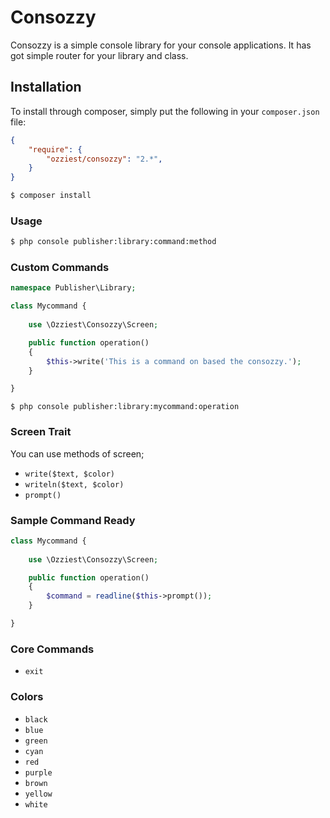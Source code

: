 Consozzy
========

Consozzy is a simple console library for your console applications. It has got simple router for your library and class. 

## Installation

To install through composer, simply put the following in your `composer.json` file:

```json
{
    "require": {
        "ozziest/consozzy": "2.*",
    }
}
```

```bash 
$ composer install
```

### Usage
```bash
$ php console publisher:library:command:method
```

### Custom Commands

```php 
namespace Publisher\Library;

class Mycommand {
    
    use \Ozziest\Consozzy\Screen;

    public function operation()
    {
        $this->write('This is a command on based the consozzy.');
    }

}
```

```
$ php console publisher:library:mycommand:operation
```

### Screen Trait

You can use methods of screen;

* `write($text, $color)`
* `writeln($text, $color)`
* `prompt()`

### Sample Command Ready 

```php 
class Mycommand {
    
    use \Ozziest\Consozzy\Screen;

    public function operation()
    {
        $command = readline($this->prompt());
    }

}
```

### Core Commands

* `exit`

### Colors

* `black`
* `blue`
* `green`
* `cyan`
* `red`
* `purple`
* `brown`
* `yellow`
* `white`



